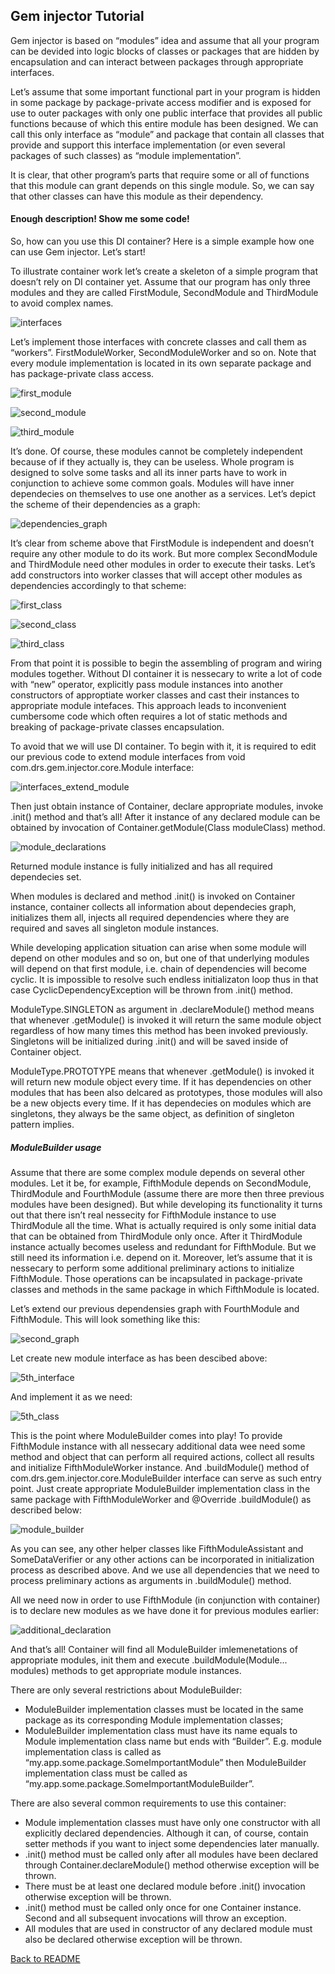 
## Gem injector Tutorial

Gem injector is based on “modules” idea and assume that all your program can be devided into logic blocks of classes or packages that are hidden by encapsulation and can interact between packages through appropriate interfaces. 

Let’s assume that some important functional part in your program is hidden in some package by package-private access modifier and is exposed for use to outer packages with only one public interface that provides all public functions because of which this entire module has been designed. We can call this only interface as “module” and  package that contain all classes that provide and support this interface implementation (or even several packages of such classes) as “module implementation”.

It is clear, that other program’s parts that require some or all of functions that this module can grant depends on this single module. So, we can say that other classes can have this module as their dependency.

#### Enough description! Show me some code!
So, how can you use this DI container? Here is a simple example how one can use Gem injector. Let’s start!

To illustrate container work let’s create a skeleton of a simple program that doesn’t rely on DI container yet. Assume that our program has only three modules and they are called FirstModule, SecondModule and ThirdModule to avoid complex names.

![interfaces](http://i.imgur.com/AfueEmy.png?1)

Let’s implement those interfaces with concrete classes and call them as “workers”. FirstModuleWorker, SecondModuleWorker and so on. Note that every module implementation is located in its own separate package and has package-private class access.

![first_module](http://i.imgur.com/6vgD1qR.png)

![second_module](http://i.imgur.com/JxeTbqf.png)

![third_module](http://i.imgur.com/Kee5PYI.png)

It’s done. Of course, these modules cannot be completely independent because of if they actually is, they can be useless. Whole program is designed to solve some tasks and all its inner parts have to work in conjunction to achieve some common goals. Modules will have inner dependecies on themselves to use one another as a services. Let’s depict the scheme of their dependencies as a graph:

![dependencies_graph](http://i.imgur.com/6yrV9A2.png)

It’s clear from scheme above that FirstModule is independent and doesn’t require any other module to do its work. But more complex SecondModule and ThirdModule need other modules in order to execute their tasks. Let’s add constructors into worker classes that will accept other modules as dependencies accordingly to that scheme:

![first_class](http://i.imgur.com/H6dRhGy.png)

![second_class](http://i.imgur.com/OekqMSh.png)

![third_class](http://i.imgur.com/I0gcTrz.png)

From that point it is possible to begin the assembling of program and wiring modules together. Without DI container it is nessecary to write a lot of code with “new” operator, explicitly pass module instances into another constructors of approptiate worker classes and cast their instances to appropriate module intefaces. This approach leads to inconvenient cumbersome code which often requires a lot of static methods and breaking of package-private classes encapsulation.

To avoid that we will use DI container. To begin with it, it is required to edit our previous code to extend module interfaces from void com.drs.gem.injector.core.Module interface:

![interfaces_extend_module](http://i.imgur.com/Zn2gMe6.png)

Then just obtain instance of Container, declare appropriate modules, invoke .init() method and that’s all! After it instance of any declared module can be obtained by invocation of Container.getModule(Class moduleClass) method.

![module_declarations](http://i.imgur.com/yw7zLpG.png)

Returned module instance is fully initialized and has all required dependecies set. 

When modules is declared and method .init() is invoked on Container instance, container collects all information about dependecies graph, initializes them all, injects all required dependencies where they are required and saves all singleton module instances. 

While developing application situation can arise when some module will depend on other modules and so on, but one of that underlying modules will depend on that first module, i.e. chain of dependencies will become cyclic. It is impossible to resolve such endless initializaton loop thus in that case CyclicDependencyException will be thrown from .init() method.

ModuleType.SINGLETON as argument in .declareModule() method means that whenever .getModule() is invoked it will return the same module object regardless of how many times this method has been invoked previously. Singletons will be initialized during .init() and will be saved inside of Container object.

ModuleType.PROTOTYPE means that whenever .getModule() is invoked it will return new module object every time. If it has dependencies on other modules that has been also delcared as prototypes, those modules will also be a new objects every time. If it has dependecies on modules which are singletons, they always be the same object, as definition of singleton pattern implies.

##### ModuleBuilder usage

Assume that there are some complex module depends on several other modules. Let it be, for example, FifthModule depends on SecondModule, ThirdModule and FourthModule (assume there are more then three previous modules have been designed). But while developing its functionality it turns out that there isn’t real nessecity for FifthModule instance to use ThirdModule all the time. What is actually required is only some initial data that can be obtained from ThirdModule only once. After it ThirdModule instance actually becomes useless and redundant for FifthModule. But we still need its information i.e. depend on it. Moreover, let’s assume that it is nessecary to perform some additional preliminary actions to initialize FifthModule. Those operations can be incapsulated in package-private classes and methods in the same package in which FifthModule is located. 

Let’s extend our previous dependensies graph with FourthModule and FifthModule. This will look something like this:

![second_graph](http://i.imgur.com/0Am4yiA.png)

Let create new module interface as has been descibed above:

![5th_interface](http://i.imgur.com/XrNz5FT.png)

And implement it as we need:

![5th_class](http://i.imgur.com/KRj7I3m.png)

This is the point where ModuleBuilder comes into play! To provide FifthModule instance with all nessecary additional data wee need some method and object that can perform all required actions, collect all results and initialize FifthModuleWorker instance. And .buildModule() method of com.drs.gem.injector.core.ModuleBuilder interface can serve as such entry point. Just create appropriate ModuleBuilder implementation class in the same package with FifthModuleWorker and @Override .buildModule() as described below:

![module_builder](http://i.imgur.com/uXw25FT.png)

As you can see, any other helper classes like FifthModuleAssistant and SomeDataVerifier or any other actions can be incorporated in initialization process as described above. And we use all dependencies that we need to process preliminary actions as arguments in .buildModule() method. 

All we need now in order to use FifthModule (in conjunction with container) is to declare new modules as we have done it for previous modules earlier:

![additional_declaration](http://i.imgur.com/SYVa4pq.png)

And that’s all! Container will find all ModuleBuilder imlemenetations of appropriate modules, init them and execute .buildModule(Module... modules) methods to get appropriate module instances.

There are only several restrictions about ModuleBuilder:
*	ModuleBuilder implementation classes must be located in the same package as its corresponding Module implementation classes;
*	ModuleBuilder implementation class must have its name equals to Module implementation class name but ends with “Builder”. E.g. module implementation class is called as “my.app.some.package.SomeImportantModule” then ModuleBuilder implementation class must be called as “my.app.some.package.SomeImportantModuleBuilder”.

There are also several common requirements to use this container:
*	Module implementation classes must have only one constructor with all explicitly declared dependencies. Although it can, of course, contain setter methods if you want to inject some dependencies later manually.
*	.init() method must be called only after all modules have been declared through Container.declareModule() method otherwise exception will be thrown.
*	There must be at least one declared module before .init() invocation otherwise exception will be thrown.
*	.init() method must be called only once for one Container instance. Second and all subsequent invocations will throw an exception.
*	All modules that are used in constructor of any declared module must also be declared otherwise exception will be thrown.

[Back to README](./../README.md)
